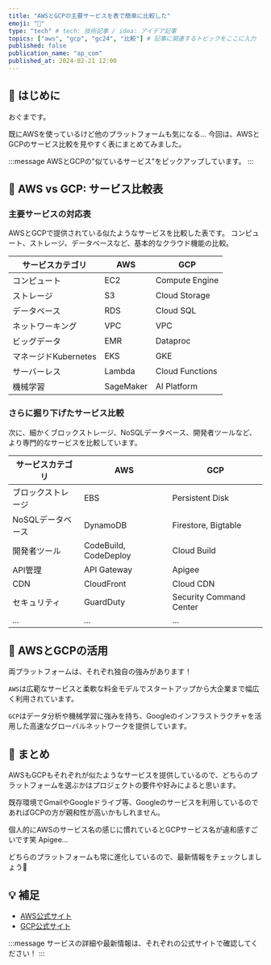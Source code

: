 ```yaml
---
title: "AWSとGCPの主要サービスを表で簡単に比較した"
emoji: "💆"
type: "tech" # tech: 技術記事 / idea: アイデア記事
topics: ["aws", "gcp", "gc24", "比較"] # 記事に関連するトピックをここに入力
published: false
publication_name: "ap_com"
published_at: 2024-02-21 12:00
---
```

## 🌟 はじめに

おぐまです。

既にAWSを使っているけど他のプラットフォームも気になる...
今回は、AWSとGCPのサービス比較を見やすく表にまとめてみました。

:::message
AWSとGCPの"似ているサービス"をピックアップしています。
:::

## 📖 AWS vs GCP: サービス比較表

### 主要サービスの対応表

AWSとGCPで提供されている似たようなサービスを比較した表です。
コンピュート、ストレージ、データベースなど、基本的なクラウド機能の比較。

| サービスカテゴリ | AWS | GCP |
|---|---|---|
| コンピュート | EC2 | Compute Engine |
| ストレージ | S3 | Cloud Storage |
| データベース | RDS | Cloud SQL |
| ネットワーキング | VPC | VPC |
| ビッグデータ | EMR | Dataproc |
| マネージドKubernetes | EKS | GKE |
| サーバーレス | Lambda | Cloud Functions |
| 機械学習 | SageMaker | AI Platform |

### さらに掘り下げたサービス比較

次に、細かくブロックストレージ、NoSQLデータベース、開発者ツールなど、より専門的なサービスを比較しています。

| サービスカテゴリ | AWS | GCP |
|---|---|---|
| ブロックストレージ | EBS | Persistent Disk |
| NoSQLデータベース | DynamoDB | Firestore, Bigtable |
| 開発者ツール | CodeBuild, CodeDeploy | Cloud Build |
| API管理 | API Gateway | Apigee |
| CDN | CloudFront | Cloud CDN |
| セキュリティ | GuardDuty | Security Command Center |
| ... | ... | ... |

## 🚀 AWSとGCPの活用

両プラットフォームは、それぞれ独自の強みがあります！

`AWS`は広範なサービスと柔軟な料金モデルでスタートアップから大企業まで幅広く利用されています。

`GCP`はデータ分析や機械学習に強みを持ち、Googleのインフラストラクチャを活用した高速なグローバルネットワークを提供しています。

## 🎉 まとめ

AWSもGCPもそれぞれが似たようなサービスを提供しているので、どちらのプラットフォームを選ぶかはプロジェクトの要件や好みによると思います。

既存環境でGmailやGoogleドライブ等、Googleのサービスを利用しているのであればGCPの方が親和性が高いかもしれません。

個人的にAWSのサービス名の感じに慣れているとGCPサービス名が違和感すごいです笑
Apigee...

どちらのプラットフォームも常に進化しているので、最新情報をチェックしましょう🕺

## 💡 補足

- [AWS公式サイト](https://aws.amazon.com/)
- [GCP公式サイト](https://cloud.google.com/)

:::message
サービスの詳細や最新情報は、それぞれの公式サイトで確認してください！
:::
